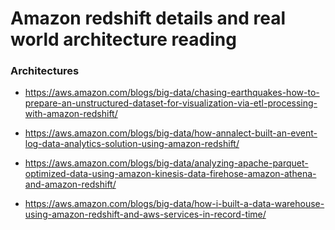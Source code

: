 # Amazon redshift details and real world architecture reading

### Architectures
* https://aws.amazon.com/blogs/big-data/chasing-earthquakes-how-to-prepare-an-unstructured-dataset-for-visualization-via-etl-processing-with-amazon-redshift/

* https://aws.amazon.com/blogs/big-data/how-annalect-built-an-event-log-data-analytics-solution-using-amazon-redshift/

* https://aws.amazon.com/blogs/big-data/analyzing-apache-parquet-optimized-data-using-amazon-kinesis-data-firehose-amazon-athena-and-amazon-redshift/

* https://aws.amazon.com/blogs/big-data/how-i-built-a-data-warehouse-using-amazon-redshift-and-aws-services-in-record-time/
